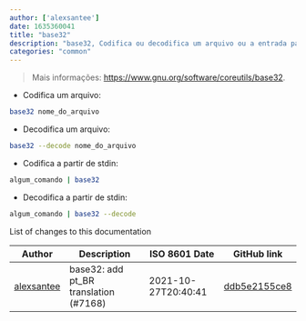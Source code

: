 ```yaml
---
author: ['alexsantee']
date: 1635360041
title: "base32"
description: "base32, Codifica ou decodifica um arquivo ou a entrada padrão (stdin) de/para Base32, para a saída padrão (stdout)."
categories: "common"
---
```

> Mais informações: <https://www.gnu.org/software/coreutils/base32>.

- Codifica um arquivo:

```bash
base32 nome_do_arquivo
```

- Decodifica um arquivo:

```bash
base32 --decode nome_do_arquivo
```

- Codifica a partir de stdin:

```bash
algum_comando | base32
```

- Decodifica a partir de stdin:

```bash
algum_comando | base32 --decode
```
List of changes to this documentation


Author | Description | ISO 8601 Date | GitHub link
------|-----|-----|-----
[alexsantee](mailto:40058461+alexsantee@users.noreply.github.com) | base32: add pt_BR translation (#7168) | 2021-10-27T20:40:41 | [ddb5e2155ce8](https://github.com/tldr-pages/tldr/commit/ddb5e2155ce8ed1b16bbd5e545ecf8323b678f64)

